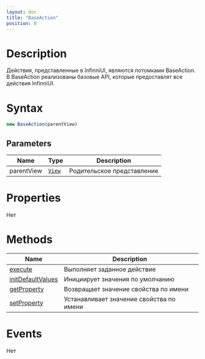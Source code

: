 ```yaml
---
layout: doc
title: "BaseAction"
position: 0
---
```


# Description

Действия, представленные в InfinniUI, являются потомками BaseAction.  
В BaseAction реализованы базовые API, которые предоставлят все действия InfinniUI.

# Syntax

```js
new BaseAction(parentView)
```

## Parameters

|Name|Type|Description|
|----|----------|---------|
|parentView|[`View`](../Elements/View/)| Родительское представление |


# Properties

Нет

# Methods

|Name|Description|
|----|---------|
|[execute](BaseAction.execute/)|Выполняет заданное действие|
|[initDefaultValues](BaseAction.initDefaultValues/)|Инициирует значения по умолчанию|
|[getProperty](BaseAction.getProperty/)|Возвращает значение свойства по имени|
|[setProperty](BaseAction.setProperty/)|Устанавливает значение свойства по имени|

# Events

Нет
